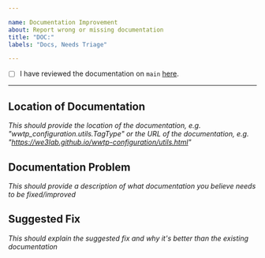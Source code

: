 ```yaml
---

name: Documentation Improvement
about: Report wrong or missing documentation
title: "DOC:"
labels: "Docs, Needs Triage"

---
```


- [ ] I have reviewed the documentation on `main` [here](https://we3lab.github.io/wwtp-configuration/).

---

## Location of Documentation
*This should provide the location of the documentation, e.g. "wwtp_configuration.utils.TagType" or the URL of the documentation, e.g. "https://we3lab.github.io/wwtp-configuration/utils.html"*

## Documentation Problem
*This should provide a description of what documentation you believe needs to be fixed/improved*

## Suggested Fix
*This should explain the suggested fix and why it's better than the existing documentation*
